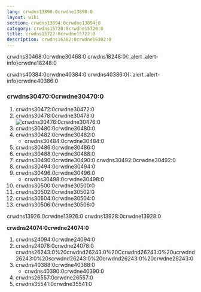 ```yaml
---
lang: crwdns13890:0crwdne13890:0
layout: wiki
section: crwdns13894:0crwdne13894:0
category: crwdns15720:0crwdne15720:0
title: crwdns15722:0crwdne15722:0
description: crwdns16302:0crwdne16302:0
---
```


crwdns30468:0crwdne30468:0
crwdns18248:0{:.alert .alert-info}crwdne18248:0

crwdns40384:0crwdne40384:0
crwdns40386:0{:.alert .alert-info}crwdne40386:0

### crwdns30470:0crwdne30470:0
1. crwdns30472:0crwdne30472:0
1. crwdns30478:0crwdne30478:0<br> ![crwdns30476:0crwdne30476:0](crwdns30474:0crwdne30474:0)
1. crwdns30480:0crwdne30480:0
1. crwdns30482:0crwdne30482:0
   - crwdns30484:0crwdne30484:0
1. crwdns30486:0crwdne30486:0
1. crwdns30488:0crwdne30488:0
1. crwdns30490:0crwdne30490:0 crwdns30492:0crwdne30492:0
1. crwdns30494:0crwdne30494:0
1. crwdns30496:0crwdne30496:0
   - crwdns30498:0crwdne30498:0
1. crwdns30500:0crwdne30500:0
1. crwdns30502:0crwdne30502:0
1. crwdns30504:0crwdne30504:0
1. crwdns30506:0crwdne30506:0

crwdns13926:0crwdne13926:0 crwdns13928:0crwdne13928:0

**crwdns24074:0crwdne24074:0**
1. crwdns24094:0crwdne24094:0
1. crwdns24078:0crwdne24078:0 crwdns26243:0%20crwdnd26243:0%20Ccrwdnd26243:0%20ucrwdnd26243:0%20scrwdnd26243:0%20crwdnd26243:0%20crwdne26243:0
1. crwdns40388:0crwdne40388:0
   - crwdns40390:0crwdne40390:0
1. crwdns26557:0crwdne26557:0
1. crwdns35541:0crwdne35541:0
